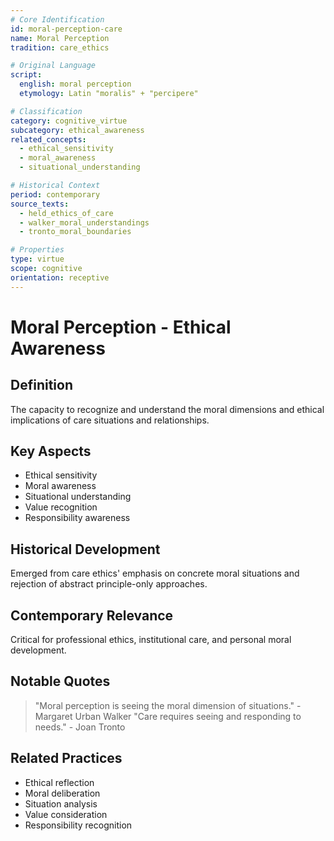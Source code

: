 ```yaml
---
# Core Identification
id: moral-perception-care
name: Moral Perception
tradition: care_ethics

# Original Language
script:
  english: moral perception
  etymology: Latin "moralis" + "percipere"

# Classification
category: cognitive_virtue
subcategory: ethical_awareness
related_concepts:
  - ethical_sensitivity
  - moral_awareness
  - situational_understanding

# Historical Context
period: contemporary
source_texts:
  - held_ethics_of_care
  - walker_moral_understandings
  - tronto_moral_boundaries

# Properties
type: virtue
scope: cognitive
orientation: receptive
---
```


# Moral Perception - Ethical Awareness

## Definition
The capacity to recognize and understand the moral dimensions and ethical implications of care situations and relationships.

## Key Aspects
- Ethical sensitivity
- Moral awareness
- Situational understanding
- Value recognition
- Responsibility awareness

## Historical Development
Emerged from care ethics' emphasis on concrete moral situations and rejection of abstract principle-only approaches.

## Contemporary Relevance
Critical for professional ethics, institutional care, and personal moral development.

## Notable Quotes
> "Moral perception is seeing the moral dimension of situations." - Margaret Urban Walker
> "Care requires seeing and responding to needs." - Joan Tronto

## Related Practices
- Ethical reflection
- Moral deliberation
- Situation analysis
- Value consideration
- Responsibility recognition